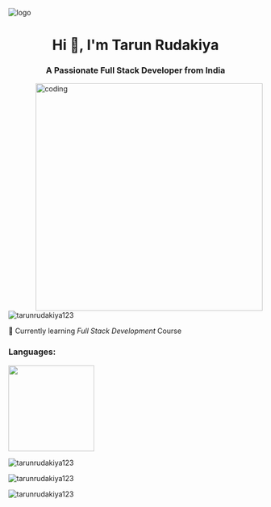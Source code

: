 ![logo](https://camo.githubusercontent.com/417e6e178a69cc045c656d083ba983a59303f099087090269c01cacc6741ef29/68747470733a2f2f7170682e66732e71756f726163646e2e6e65742f6d61696e2d71696d672d6661376234626463336232663733653734396535633263363436643461653133)

<h1 align="center">Hi 👋, I'm Tarun Rudakiya</h1>
<h3 align="center">A Passionate Full Stack Developer from India</h3>

<img align="right" alt="coding" width="450" src="https://media.licdn.com/dms/image/D5612AQGOmwfIE5mlWA/article-cover_image-shrink_720_1280/0/1674617947228?e=1697673600&v=beta&t=-MzJtWmmN0Rc-J-NAqb7rwLPHdX3pP3cYm9TsQf4UaQ">
<p align="left"> <img src="https://komarev.com/ghpvc/?username=tarunrudakiya123&label=Profile%20views&color=0e75b6&style=flat" alt="tarunrudakiya123" /> </p>

🌱 Currently learning *Full Stack Development* Course 

<h3 align="left">Languages:</h3>
<!--   <ul>
   <li> <img height="20" src="https://cdn4.iconfinder.com/data/icons/logos-3/600/React.js_logo-512.png"></li>
    <li> <img height="20" src="https://encrypted-tbn0.gstatic.com/images?q=tbn:ANd9GcTwWh4Gq-WVRLJp1QZZ2hXUmXTAqcgif0hSCAffjJMS4W0Lud9ZrlLQeU1xBYaeMKdmHDY&usqp=CAU"></li>
    <li> <img height="30" src="https://www.pngall.com/wp-content/uploads/13/Mongodb-PNG-Image-HD.png"></li>
    <li> <img height="30" src="https://encrypted-tbn0.gstatic.com/images?q=tbn:ANd9GcTNLl83sXgQCOzb0AioG2t5uKPcExLc0tkymOsoJ-aLaCB6Zgq-1dSyfH5p369XjKWNqeo&usqp=CAU"></li>
    
  </ul> -->
    <img height="170" src="https://img-c.udemycdn.com/course/750x422/1115348_daf2_16.jpg">



<p><img align="left" src="https://github-readme-stats.vercel.app/api/top-langs?username=tarunrudakiya123&show_icons=true&locale=en&layout=compact" alt="tarunrudakiya123" /></p>

<br>
<p>&nbsp;<img align="left" src="https://github-readme-stats.vercel.app/api?username=tarunrudakiya123&show_icons=true&locale=en" alt="tarunrudakiya123" /></p>

<p><img align="left" src="https://github-readme-streak-stats.herokuapp.com/?user=tarunrudakiya123&" alt="tarunrudakiya123" /></p>
